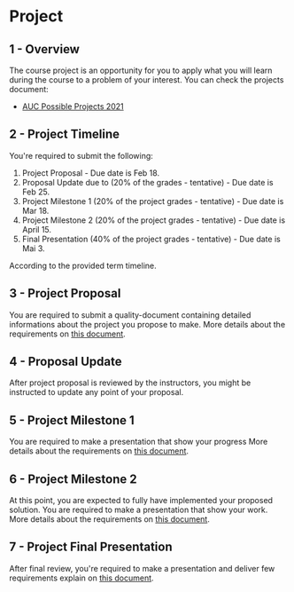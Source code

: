 # Project

## 1 - Overview

The course project is an opportunity for you to apply what you will learn during the course to a problem of your interest.
You can check the projects document:

* [AUC Possible Projects 2021](https://docs.google.com/document/d/1y2M0J81s_fdOIbiYLun5EtJ755Njui5OCis1koolKpo/edit?usp=sharing)

## 2 - Project Timeline

You're required to submit the following:

1. Project Proposal - Due date is Feb 18.
2. Proposal Update due to (20% of the grades - tentative) - Due date is Feb 25.
3. Project Milestone 1 (20% of the project grades - tentative) - Due date is Mar 18.
4. Project Milestone 2 (20% of the project grades - tentative) - Due date is April 15.
5. Final Presentation (40% of the project grades - tentative) - Due date is Mai 3.

According to the provided term timeline.

## 3 - Project Proposal

You are required to submit a quality-document containing detailed informations about the project you propose to make. More details about the requirements on [this document](proposal.md).

## 4 - Proposal Update

After project proposal is reviewed by the instructors, you might be instructed to update any point of your proposal.

## 5 - Project Milestone 1

You are required to make a presentation that show your progress More details about the requirements on [this document](milestone1.md).

## 6 - Project Milestone 2

At this point, you are expected to fully have implemented your proposed solution. You are required to make a presentation that show your work. More details about the requirements on [this document](milestone2.md).

## 7 - Project Final Presentation

After final review, you're required to make a presentation and deliver few requirements explain on [this document](final.md).
